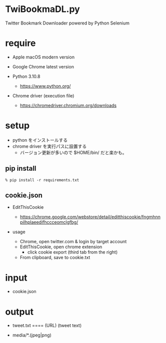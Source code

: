 # TwiBookmaDL.py

Twitter Bookmark Downloader powered by Python Selenium

# require

- Apple macOS modern version

- Google Chrome latest version

- Python 3.10.8
  - https://www.python.org/

- Chrome driver (execution file)
  - https://chromedriver.chromium.org/downloads

# setup

- python をインストールする
- chrome driver を実行パスに設置する
  - バージョン更新が多いので $HOME/bin/ だと楽かも。

## pip install

```
% pip install -r requirements.txt
```

## cookie.json

- EditThisCookie
  - https://chrome.google.com/webstore/detail/editthiscookie/fngmhnnpilhplaeedifhccceomclgfbg/

- usage
   - Chrome, open twitter.com & login by target account
   - EditThisCookie, open chrome extension
      - click cookie export (third tab from the right)
   - From clipboard, save to cookie.txt


# input

- cookie.json

# output

- tweet.txt
====
(URL)
(tweet text)

- media/*.(jpeg|png)
